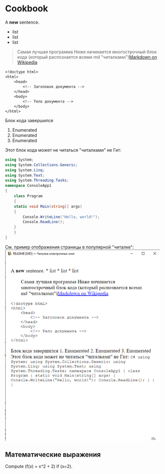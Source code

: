 # Cookbook

A **new** sentence.

* list
* list
* list

> Самая лучшая программа
Ниже начинается многострочный блок кода (который распознается всеми md "читалками")[Markdown on Wikipedia](https://ru.wikipedia.org/wiki/Markdown)

    <!doctype html>
    <html>
        <head>
            <!-- Заголовок документа -->
        </head>
        <body>
            <!-- Тело документа -->
        </body>
    </html>

Блок кода завершился

1. Enumerated
2. Enumerated
3. Enumerated

Этот блок кода может не читаться "читалками" не Гит:

```C#
using System;
using System.Collections.Generic;
using System.Linq;
using System.Text;
using System.Threading.Tasks;
namespace ConsoleApp1
{
    class Program
    {
    static void Main(string[] args)
    {
        Console.WriteLine("Hello, world!");
        Console.ReadLine();
    }
    }
}
```

См. пример отображения страницы в популярной "читалке":
![Код программы не отображается](https://github.com/justjune/Cookbook/blob/main/BadMarkdown.png)

## Математические выражения

Compute \(f(x) = x^2 + 2\) if \(x=2\).
